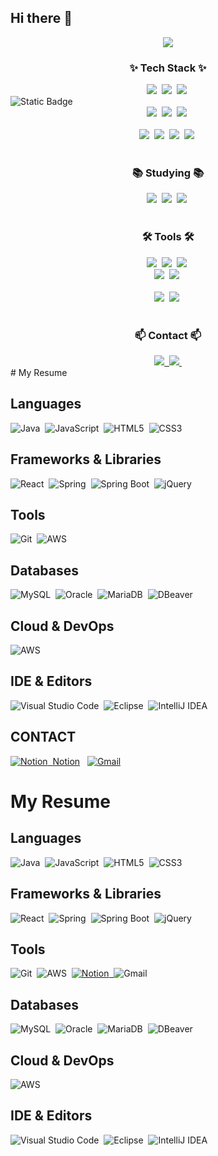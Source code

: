 ## Hi there 👋
<div align="center">
  <img src="https://github.com/oka1313/oka1313/assets/101691440/92118a53-c5b6-40bc-b130-bf8c398d7b51" />
</div>

<!--내용 부분-->
<h3 align="center">✨ Tech Stack ✨</h3>
<div align="center">
  <img src="https://img.shields.io/badge/java-20232a.svg?style=for-the-badge&logo=react&logoColor=61DAFB" />&nbsp
  <img src="https://img.shields.io/badge/javascript-F7DF1E.svg?style=for-the-badge&logo=javascript&logoColor=20232a" />&nbsp
  <img src="https://img.shields.io/badge/html5-E34F26.svg?style=for-the-badge&logo=html5&logoColor=white" />&nbsp
</div>
<img alt="Static Badge" src="https://img.shields.io/badge/JavaScript?logo=javascript&logoColor=%23F7DF1E&logoSize=auto">

<div align="center">
  <img src="https://img.shields.io/badge/styled--components-DB7093?style=for-the-badge&logo=styled-components&logoColor=ffd35b" />&nbsp
  <img src="https://img.shields.io/badge/tailwindcss-1daabb.svg?style=for-the-badge&logo=tailwind-css&logoColor=white" />&nbsp
  <img src="https://img.shields.io/badge/css3-1572B6.svg?style=for-the-badge&logo=css3&logoColor=white" />&nbsp
</div>
<br>

<div align="center">
  <img src="https://img.shields.io/badge/python-3670A0?style=for-the-badge&logo=python&logoColor=ffdd54" />&nbsp
  <img src="https://img.shields.io/badge/pandas-150458.svg?style=for-the-badge&logo=pandas&logoColor=white" />&nbsp
  <img src="https://img.shields.io/badge/numpy-4d77cf.svg?style=for-the-badge&logo=numpy&logoColor=white" />&nbsp
  <img src="https://img.shields.io/badge/Matplotlib-11557c.svg?style=for-the-badge&logo=Matplotlib&logoColor=white" />&nbsp
</div>

<br>

<h3 align="center">📚 Studying 📚</h3>
<div align="center">
  <img src="https://img.shields.io/badge/typescript-007ACC.svg?style=for-the-badge&logo=typescript&logoColor=white" />&nbsp
  <img src="https://img.shields.io/badge/React%20Query-FF4154?style=for-the-badge&logo=react%20query&logoColor=white" />&nbsp
  <img src="https://img.shields.io/badge/Recoil-3578E5?style=for-the-badge&logo=recoil&logoColor=white" />&nbsp
</div>

<br>

<h3 align="center">🛠 Tools 🛠</h3>
<div align="center">
  <img src="https://img.shields.io/badge/git-F05033.svg?style=for-the-badge&logo=git&logoColor=white" />&nbsp
  <img src="https://img.shields.io/badge/github-181717.svg?style=for-the-badge&logo=github&logoColor=white" />&nbsp
  <img src="https://img.shields.io/badge/Notion-F3F3F3.svg?style=for-the-badge&logo=notion&logoColor=black" />&nbsp
</div>

<div align="center">
  <img src="https://img.shields.io/badge/adobe%20photoshop-08253c.svg?style=for-the-badge&logo=adobe%20photoshop&logoColor=37abff" />&nbsp
  <img src="https://img.shields.io/badge/figma-F24E1E.svg?style=for-the-badge&logo=figma&logoColor=white" />&nbsp
</div>

<br>

<div align="center">
  <img src="https://img.shields.io/badge/VSCode-2C2C32.svg?style=for-the-badge&logo=visual-studio-code&logoColor=22ABF3" />&nbsp
  <img src="https://img.shields.io/badge/jupyter-2C2C32.svg?style=for-the-badge&logo=jupyter&logoColor=F37726" />&nbsp
<!--   <img src="https://img.shields.io/badge/Colab-2C2C32.svg?style=for-the-badge&logo=googlecolab&logoColor=F9AB00" />&nbsp -->
</div>

<br>

<h3 align="center">📫 Contact 📫</h3>
<div align="center">
  <a href="https://velog.io/@oka1313">
    <img src="https://img.shields.io/badge/Velog-1EBC8F?style=for-the-badge&logo=velog&logoColor=white" />&nbsp
  </a>
  <a href="mailto:oka1313@gmail.com">
    <img
      src="https://img.shields.io/badge/oka1313@gmail.com-D14836?style=for-the-badge&logo=gmail&logoColor=white"/>&nbsp
  </a>
</div>
# My Resume

## Languages
<img src="https://img.shields.io/badge/Java-007396?style=for-the-badge&logo=java&logoColor=white" alt="Java" />&nbsp;
<img src="https://img.shields.io/badge/JavaScript-F7DF1E?style=for-the-badge&logo=javascript&logoColor=black" alt="JavaScript" />&nbsp;
<img src="https://img.shields.io/badge/HTML5-E34F26?style=for-the-badge&logo=html5&logoColor=white" alt="HTML5" />&nbsp;
<img src="https://img.shields.io/badge/CSS3-1572B6?style=for-the-badge&logo=css3&logoColor=white" alt="CSS3" />&nbsp;

## Frameworks & Libraries
<img src="https://img.shields.io/badge/React-61DAFB?style=for-the-badge&logo=react&logoColor=black" alt="React" />&nbsp;
<img src="https://img.shields.io/badge/Spring-6DB33F?style=for-the-badge&logo=spring&logoColor=white" alt="Spring" />&nbsp;
<img src="https://img.shields.io/badge/Spring_Boot-6DB33F?style=for-the-badge&logo=spring-boot&logoColor=white" alt="Spring Boot" />&nbsp;
<img src="https://img.shields.io/badge/jQuery-0769AD?style=for-the-badge&logo=jquery&logoColor=white" alt="jQuery" />&nbsp;

## Tools
<img src="https://img.shields.io/badge/Git-F05032?style=for-the-badge&logo=git&logoColor=white" alt="Git" />&nbsp;
<img src="https://img.shields.io/badge/AWS-232F3E?style=for-the-badge&logo=amazon-aws&logoColor=white" alt="AWS" />&nbsp;

## Databases
<img src="https://img.shields.io/badge/MySQL-00758F?style=for-the-badge&logo=mysql&logoColor=white" alt="MySQL" />&nbsp;
<img src="https://img.shields.io/badge/Oracle-F80000?style=for-the-badge&logo=oracle&logoColor=white" alt="Oracle" />&nbsp;
<img src="https://img.shields.io/badge/MariaDB-003545?style=for-the-badge&logo=mariadb&logoColor=white" alt="MariaDB" />&nbsp;
<img src="https://img.shields.io/badge/DBeaver-1e1e1e?style=for-the-badge&logo=dbeaver&logoColor=white" alt="DBeaver" />&nbsp;

## Cloud & DevOps
<img src="https://img.shields.io/badge/AWS-232F3E?style=for-the-badge&logo=amazon-aws&logoColor=white" alt="AWS" />&nbsp;

## IDE & Editors
<img src="https://img.shields.io/badge/Visual_Studio_Code-007ACC?style=for-the-badge&logo=visual-studio-code&logoColor=white" alt="Visual Studio Code" />&nbsp;
<img src="https://img.shields.io/badge/Eclipse-2C2255?style=for-the-badge&logo=eclipse&logoColor=white" alt="Eclipse" />&nbsp;
<img src="https://img.shields.io/badge/IntelliJ_IDEA-000000?style=for-the-badge&logo=intellij-idea&logoColor=white" alt="IntelliJ IDEA" />&nbsp;

## CONTACT
<a href="https://www.notion.so/9f5fe7c8d4d14e0585aa10185543efbd"><img src="https://img.shields.io/badge/Notion-000000?style=for-the-badge&logo=notion&logoColor=white" alt="Notion" />&nbsp;
[Notion](https://www.notion.so/9f5fe7c8d4d14e0585aa10185543efbd) &nbsp;
<a href="mailto:urukuru.kr@gmail.com"><img src="https://img.shields.io/badge/urukuru.kr@gmail.com-D14836?style=for-the-badge&logo=gmail&logoColor=white" alt="Gmail" /></a>

# My Resume

## Languages
<img src="https://img.shields.io/badge/Java-007396?style=for-the-badge&logo=java&logoColor=white" alt="Java" />&nbsp;
<img src="https://img.shields.io/badge/JavaScript-F7DF1E?style=for-the-badge&logo=javascript&logoColor=black" alt="JavaScript" />&nbsp;
<img src="https://img.shields.io/badge/HTML5-E34F26?style=for-the-badge&logo=html5&logoColor=white" alt="HTML5" />&nbsp;
<img src="https://img.shields.io/badge/CSS3-1572B6?style=for-the-badge&logo=css3&logoColor=white" alt="CSS3" />&nbsp;

## Frameworks & Libraries
<img src="https://img.shields.io/badge/React-61DAFB?style=for-the-badge&logo=react&logoColor=black" alt="React" />&nbsp;
<img src="https://img.shields.io/badge/Spring-6DB33F?style=for-the-badge&logo=spring&logoColor=white" alt="Spring" />&nbsp;
<img src="https://img.shields.io/badge/Spring_Boot-6DB33F?style=for-the-badge&logo=spring-boot&logoColor=white" alt="Spring Boot" />&nbsp;
<img src="https://img.shields.io/badge/jQuery-0769AD?style=for-the-badge&logo=jquery&logoColor=white" alt="jQuery" />&nbsp;

## Tools
<img src="https://img.shields.io/badge/Git-F05032?style=for-the-badge&logo=git&logoColor=white" alt="Git" />&nbsp;
<img src="https://img.shields.io/badge/AWS-232F3E?style=for-the-badge&logo=amazon-aws&logoColor=white" alt="AWS" />&nbsp;
<a href="mailto:urukuru.kr@gmail.com">
<img src="https://img.shields.io/badge/Notion-000000?style=for-the-badge&logo=notion&logoColor=white" alt="Notion" />&nbsp;
</a>
<img src="https://img.shields.io/badge/[Gmail](https://www.notion.so/9f5fe7c8d4d14e0585aa10185543efbd)-D14836?style=for-the-badge&logo=gmail&logoColor=white" alt="Gmail" />&nbsp;

## Databases
<img src="https://img.shields.io/badge/MySQL-00758F?style=for-the-badge&logo=mysql&logoColor=white" alt="MySQL" />&nbsp;
<img src="https://img.shields.io/badge/Oracle-F80000?style=for-the-badge&logo=oracle&logoColor=white" alt="Oracle" />&nbsp;
<img src="https://img.shields.io/badge/MariaDB-003545?style=for-the-badge&logo=mariadb&logoColor=white" alt="MariaDB" />&nbsp;
<img src="https://img.shields.io/badge/DBeaver-1e1e1e?style=for-the-badge&logo=dbeaver&logoColor=white" alt="DBeaver" />&nbsp;

## Cloud & DevOps
<img src="https://img.shields.io/badge/AWS-232F3E?style=for-the-badge&logo=amazon-aws&logoColor=white" alt="AWS" />&nbsp;

## IDE & Editors
<img src="https://img.shields.io/badge/Visual_Studio_Code-007ACC?style=for-the-badge&logo=visual-studio-code&logoColor=white" alt="Visual Studio Code" />&nbsp;
<img src="https://img.shields.io/badge/Eclipse-2C2255?style=for-the-badge&logo=eclipse&logoColor=white" alt="Eclipse" />&nbsp;
<img src="https://img.shields.io/badge/IntelliJ_IDEA-000000?style=for-the-badge&logo=intellij-idea&logoColor=white" alt="IntelliJ IDEA" />&nbsp;

<!--
**Nick-ugi/Nick-ugi** is a ✨ _special_ ✨ repository because its `README.md` (this file) appears on your GitHub profile.

Here are some ideas to get you started:

- 🔭 I’m currently working on ...
- 🌱 I’m currently learning ...
- 👯 I’m looking to collaborate on ...
- 🤔 I’m looking for help with ...
- 💬 Ask me about ...
- 📫 How to reach me: ...
- 😄 Pronouns: ...
- ⚡ Fun fact: ...
-->

